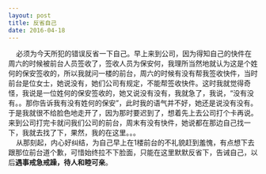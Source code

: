```yaml
---
layout: post
title: 反省自己
date: 2016-04-18
---
```

&nbsp;&nbsp;&nbsp;&nbsp;必须为今天所犯的错误反省一下自己。早上来到公司，因为得知自己的快件在周六的时候被前台人员签收了，签收人员为保安何，我理所当然地就认为这是个姓何的保安签收的，所以我就问一楼的前台，周六的时候有没有帮我签收快件，当时前台是位女士，她说没有，她们公司有规定，不能帮签收快件。这时我就觉得奇怪，我说是一位姓何的保安签收的，她又说没有没有，我就急了，我说，“没有没有。。那你告诉我有没有姓何的保安”，此时我的语气并不好，她还是说没有没有。于是我就很不给脸色地走开了，因为那时要迟到了，想着先上去公司打个卡再说。来到公司打完卡就问我们公司的前台，周末有没有快件，她说都在那边自己找一下，我就去找了下，果然，我的在这里。。。  
&nbsp;&nbsp;&nbsp;&nbsp;从那刻起，内心好纠结，为自己早上在1楼前台的不礼貌赶到羞愧，有点想下去跟那位前台道个歉，可惜始终拉不下脸面，只能在这里默默反省下，告诫自己，以后**遇事戒急戒躁，待人和睦可亲**。